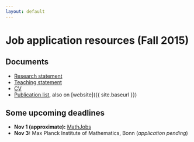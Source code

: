 ```yaml
---
layout: default
---
```


# Job application resources (Fall 2015)

## Documents

* [Research statement](bapat-rs.pdf)
* [Teaching statement](bapat-ts.pdf)
* [CV](bapat-cv.pdf)
* [Publication list](bapat-pl.pdf), also on [website]({{ site.baseurl }})

## Some upcoming deadlines
* **Nov 1 (approximate):** [MathJobs](https://www.mathjobs.org/)
* **Nov 3:** Max Planck Institute of Mathematics, Bonn (_application pending_)



